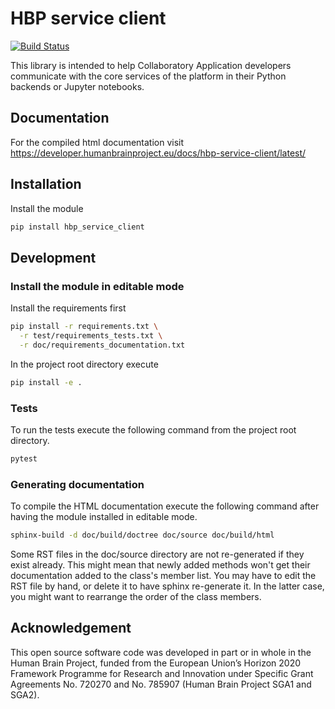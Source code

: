 # HBP service client

[![Build Status](https://travis-ci.org/HumanBrainProject/hbp-service-client.svg?branch=master)](https://travis-ci.org/HumanBrainProject/hbp-service-client)

This library is intended to help Collaboratory Application developers communicate with the core services of the platform in their Python backends or Jupyter notebooks.

## Documentation

For the compiled html documentation visit https://developer.humanbrainproject.eu/docs/hbp-service-client/latest/

## Installation

Install the module
```bash
pip install hbp_service_client
```
## Development

### Install the module in editable mode

Install the requirements first

```bash
pip install -r requirements.txt \
  -r test/requirements_tests.txt \
  -r doc/requirements_documentation.txt
```

In the project root directory execute

```bash
pip install -e .
```

### Tests

To run the tests execute the following command from the project root directory.

```bash
pytest
```

### Generating documentation

To compile the HTML documentation execute the following command
after having the module installed in editable mode.

```bash
sphinx-build -d doc/build/doctree doc/source doc/build/html
```

Some RST files in the doc/source directory are not re-generated if they exist already. This might mean that newly added
methods won't get their documentation added to the class's member list. You may have to edit the RST file by hand, or
delete it to have sphinx re-generate it. In the latter case, you might want to rearrange the order of the class members.

## Acknowledgement

This open source software code was developed in part or in whole in the Human Brain Project, funded from the European Union’s Horizon 2020 Framework Programme for Research and Innovation under Specific Grant Agreements No. 720270 and No. 785907 (Human Brain Project SGA1 and SGA2).
